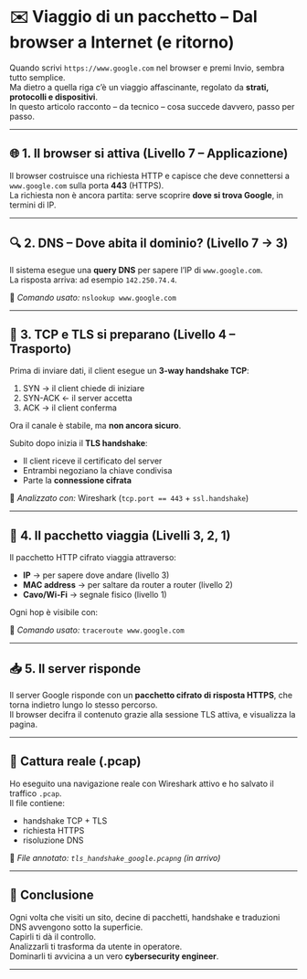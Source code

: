 # ✉️ Viaggio di un pacchetto – Dal browser a Internet (e ritorno)

Quando scrivi `https://www.google.com` nel browser e premi Invio, sembra tutto semplice.  
Ma dietro a quella riga c’è un viaggio affascinante, regolato da **strati, protocolli e dispositivi**.  
In questo articolo racconto – da tecnico – cosa succede davvero, passo per passo.

---

## 🌐 1. Il browser si attiva (Livello 7 – Applicazione)

Il browser costruisce una richiesta HTTP e capisce che deve connettersi a `www.google.com` sulla porta **443** (HTTPS).  
La richiesta non è ancora partita: serve scoprire **dove si trova Google**, in termini di IP.

---

## 🔍 2. DNS – Dove abita il dominio? (Livello 7 → 3)

Il sistema esegue una **query DNS** per sapere l’IP di `www.google.com`.  
La risposta arriva: ad esempio `142.250.74.4`.

📌 *Comando usato:* `nslookup www.google.com`

---

## 🔗 3. TCP e TLS si preparano (Livello 4 – Trasporto)

Prima di inviare dati, il client esegue un **3-way handshake TCP**:
1. SYN → il client chiede di iniziare
2. SYN-ACK ← il server accetta
3. ACK → il client conferma

Ora il canale è stabile, ma **non ancora sicuro**.

Subito dopo inizia il **TLS handshake**:
- Il client riceve il certificato del server
- Entrambi negoziano la chiave condivisa
- Parte la **connessione cifrata**

📌 *Analizzato con:* Wireshark (`tcp.port == 443` + `ssl.handshake`)

---

## 📡 4. Il pacchetto viaggia (Livelli 3, 2, 1)

Il pacchetto HTTP cifrato viaggia attraverso:
- **IP** → per sapere dove andare (livello 3)
- **MAC address** → per saltare da router a router (livello 2)
- **Cavo/Wi-Fi** → segnale fisico (livello 1)

Ogni hop è visibile con:

📌 *Comando usato:* `traceroute www.google.com`

---

## 📥 5. Il server risponde

Il server Google risponde con un **pacchetto cifrato di risposta HTTPS**, che torna indietro lungo lo stesso percorso.  
Il browser decifra il contenuto grazie alla sessione TLS attiva, e visualizza la pagina.

---

## 🧪 Cattura reale (.pcap)

Ho eseguito una navigazione reale con Wireshark attivo e ho salvato il traffico `.pcap`.  
Il file contiene:

- handshake TCP + TLS
- richiesta HTTPS
- risoluzione DNS

📁 *File annotato: `tls_handshake_google.pcapng` (in arrivo)*

---

## 🧠 Conclusione

Ogni volta che visiti un sito, decine di pacchetti, handshake e traduzioni DNS avvengono sotto la superficie.  
Capirli ti dà il controllo.  
Analizzarli ti trasforma da utente in operatore.  
Dominarli ti avvicina a un vero **cybersecurity engineer**.

---

